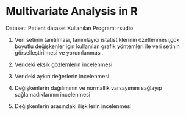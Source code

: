 # Multivariate Analysis in R

Dataset: Patient dataset
Kullanılan Program: rsudio

1. Veri setinin tanıtılması, tanımlayıcı istatistiklerinin özetlenmesi,çok boyutlu değişkenler için kullanılan grafik yöntemleri ile veri setinin görselleştirilmesi ve yorumlanması.

2. Verideki eksik gözlemlerin incelenmesi

3. Verideki aykırı değerlerin incelenmesi

4. Değişkenlerin dağılımının ve normallik varsayımını sağlayıp sağlamadıklarının incelenmesi

5. Değişkenlerin arasındaki ilişkilerin incelenmesi



